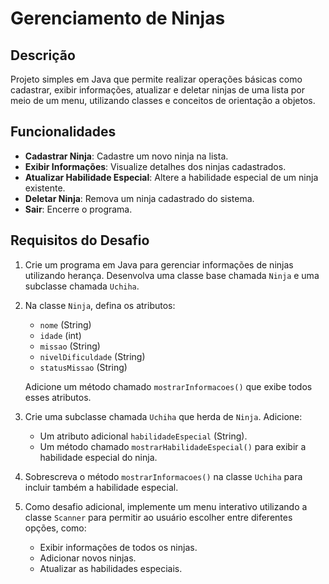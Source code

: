 # Gerenciamento de Ninjas

## Descrição
Projeto simples em Java que permite realizar operações básicas como cadastrar, exibir informações, atualizar e deletar ninjas de uma lista por meio de um menu, utilizando classes e conceitos de orientação a objetos.

## Funcionalidades
- **Cadastrar Ninja**: Cadastre um novo ninja na lista.
- **Exibir Informações**: Visualize detalhes dos ninjas cadastrados.
- **Atualizar Habilidade Especial**: Altere a habilidade especial de um ninja existente.
- **Deletar Ninja**: Remova um ninja cadastrado do sistema.
- **Sair**: Encerre o programa.

## Requisitos do Desafio
1. Crie um programa em Java para gerenciar informações de ninjas utilizando herança. Desenvolva uma classe base chamada `Ninja` e uma subclasse chamada `Uchiha`.
2. Na classe `Ninja`, defina os atributos:
   - `nome` (String)
   - `idade` (int)
   - `missao` (String)
   - `nivelDificuldade` (String)
   - `statusMissao` (String)
   
   Adicione um método chamado `mostrarInformacoes()` que exibe todos esses atributos.
3. Crie uma subclasse chamada `Uchiha` que herda de `Ninja`. Adicione:
   - Um atributo adicional `habilidadeEspecial` (String).
   - Um método chamado `mostrarHabilidadeEspecial()` para exibir a habilidade especial do ninja.
4. Sobrescreva o método `mostrarInformacoes()` na classe `Uchiha` para incluir também a habilidade especial.
5. Como desafio adicional, implemente um menu interativo utilizando a classe `Scanner` para permitir ao usuário escolher entre diferentes opções, como:
   - Exibir informações de todos os ninjas.
   - Adicionar novos ninjas.
   - Atualizar as habilidades especiais.

